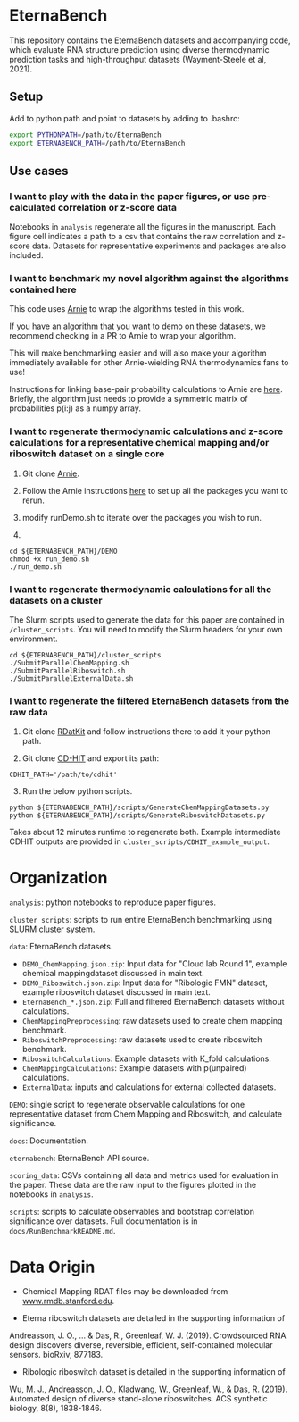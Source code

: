 # EternaBench

This repository contains the EternaBench datasets and accompanying code, which evaluate RNA structure prediction using diverse thermodynamic prediction tasks and high-throughput datasets (Wayment-Steele et al, 2021).


## Setup

Add to python path and point to datasets by adding to .bashrc:
```bash
export PYTHONPATH=/path/to/EternaBench
export ETERNABENCH_PATH=/path/to/EternaBench
```

## Use cases

### I want to play with the data in the paper figures, or use pre-calculated correlation or z-score data

Notebooks in `analysis` regenerate all the figures in the manuscript. Each figure cell indicates a path to a csv that contains the raw correlation and z-score data. Datasets for representative experiments and packages are also included.

### I want to benchmark my novel algorithm against the algorithms contained here

This code uses [Arnie](https://github.com/DasLab/arnie/) to wrap the algorithms tested in this work.

If you have an algorithm that you want to demo on these datasets, we recommend checking in a PR to Arnie to wrap your algorithm.

This will make benchmarking easier and will also make your algorithm immediately available for other Arnie-wielding RNA thermodynamics fans to use!

Instructions for linking base-pair probability calculations to Arnie are [here](https://github.com/eternagame/EternaBench/blob/master/docs/linkToArnie.md). Briefly, the algorithm just needs to provide a symmetric matrix of probabilities p(i:j) as a numpy array.

### I want to regenerate thermodynamic calculations and z-score calculations for a representative chemical mapping and/or riboswitch dataset on a single core

1. Git clone [Arnie](https://github.com/DasLab/arnie/).

2. Follow the Arnie instructions [here](https://github.com/DasLab/arnie/blob/master/docs/setup_doc.md) to set up all the packages you want to rerun.

3. modify runDemo.sh to iterate over the packages you wish to run.

4.

```
cd ${ETERNABENCH_PATH}/DEMO
chmod +x run_demo.sh
./run_demo.sh
```

### I want to regenerate thermodynamic calculations for all the datasets on a cluster

The Slurm scripts used to generate the data for this paper are contained in `/cluster_scripts`. You will need to modify the Slurm headers for your own environment.

```
cd ${ETERNABENCH_PATH}/cluster_scripts
./SubmitParallelChemMapping.sh
./SubmitParallelRiboswitch.sh
./SubmitParallelExternalData.sh
```

### I want to regenerate the filtered EternaBench datasets from the raw data

1. Git clone [RDatKit](https://github.com/ribokit/RDATKit.git) and follow instructions there to add it your python path.

2. Git clone [CD-HIT](https://github.com/weizhongli/cdhit) and export its path:

```
CDHIT_PATH='/path/to/cdhit'
```

3. Run the below python scripts.
```
python ${ETERNABENCH_PATH}/scripts/GenerateChemMappingDatasets.py
python ${ETERNABENCH_PATH}/scripts/GenerateRiboswitchDatasets.py
```

Takes about 12 minutes runtime to regenerate both. Example intermediate CDHIT outputs are provided in `cluster_scripts/CDHIT_example_output`.

# Organization 

`analysis`: python notebooks to reproduce paper figures.

`cluster_scripts`: scripts to run entire EternaBench benchmarking using SLURM cluster system.

`data`: EternaBench datasets.

-	`DEMO_ChemMapping.json.zip`: Input data for "Cloud lab Round 1", example chemical mappingdataset discussed in main text.
-	`DEMO_Riboswitch.json.zip`: Input data for "Ribologic FMN" dataset, example riboswitch dataset discussed in main text. 
- 	`EternaBench_*.json.zip`: Full and filtered EternaBench datasets without calculations.
-	`ChemMappingPreprocessing`: raw datasets used to create chem mapping benchmark.
-	`RiboswitchPreprocessing`: raw datasets used to create riboswitch benchmark.
-	`RiboswitchCalculations`: Example datasets with K_fold calculations.
-	`ChemMappingCalculations`: Example datasets with p(unpaired) calculations.
-	`ExternalData`: inputs and calculations for external collected datasets.

`DEMO`: single script to regenerate observable calculations for one representative dataset from Chem Mapping and Riboswitch, and calculate significance.

`docs`: Documentation.

`eternabench`: EternaBench API source.

`scoring_data`: CSVs containing all data and metrics used for evaluation in the paper. These data are the raw input to the figures plotted in the notebooks in `analysis`.

`scripts`: scripts to calculate observables and bootstrap correlation significance over datasets. Full documentation is in `docs/RunBenchmarkREADME.md`.




# Data Origin

- Chemical Mapping RDAT files may be downloaded from www.rmdb.stanford.edu.

- Eterna riboswitch datasets are detailed in the supporting information of 

Andreasson, J. O., ... & Das, R., Greenleaf, W. J. (2019). Crowdsourced RNA design discovers diverse, reversible, efficient, self-contained molecular sensors. bioRxiv, 877183.

- Ribologic riboswitch dataset is detailed in the supporting information of

Wu, M. J., Andreasson, J. O., Kladwang, W., Greenleaf, W., & Das, R. (2019). Automated design of diverse stand-alone riboswitches. ACS synthetic biology, 8(8), 1838-1846.

